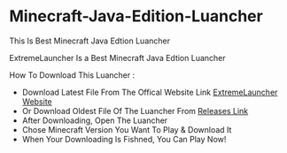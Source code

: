 # Minecraft-Java-Edition-Luancher
This Is Best Minecraft Java Edtion Luancher

ExtremeLauncher Is a Best Minecraft Java Edtion Luancher

How To Download This Luancher :
- Download Latest File From The Offical Website Link  [ExtremeLauncher Website](https://extremelauncher.net/)
-  Or Download Oldest File Of The Luancher From [Releases Link](https://github.com/ahmed2024124/Minecraft-Java-Edition-Luancher/releases)
-  After Downloading, Open The Luancher
-  Chose Minecraft Version You Want To Play & Download It
- When Your Downloading Is Fishned, You Can Play Now!
